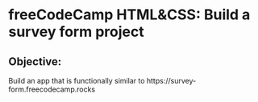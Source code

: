 <h1>freeCodeCamp HTML&CSS: Build a survey form project
<h2>Objective:</h2>
Build an app that is functionally similar to https://survey-form.freecodecamp.rocks
